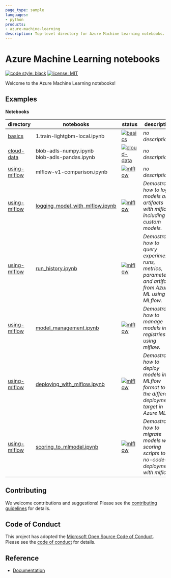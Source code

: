 ```yaml
---
page_type: sample
languages:
- python
products:
- azure-machine-learning
description: Top-level directory for Azure Machine Learning notebooks.
---
```


# Azure Machine Learning notebooks

[![code style: black](https://img.shields.io/badge/code%20style-black-000000.svg)](https://github.com/psf/black)
[![license: MIT](https://img.shields.io/badge/License-MIT-purple.svg)](../LICENSE)

Welcome to the Azure Machine Learning notebooks!

## Examples

**Notebooks**

directory|notebooks|status|description
-|-|-|-
[basics](basics)|1.train-lightgbm-local.ipynb|[![basics](https://github.com/Azure/azureml-examples/workflows/notebooks-basics/badge.svg?branch=main)](https://github.com/Azure/azureml-examples/actions/workflows/notebooks-basics.yml)|*no description*
[cloud-data](cloud-data)|blob-adls-numpy.ipynb<br>blob-adls-pandas.ipynb|[![cloud-data](https://github.com/Azure/azureml-examples/workflows/notebooks-cloud-data/badge.svg?branch=main)](https://github.com/Azure/azureml-examples/actions/workflows/notebooks-cloud-data.yml)|*no description*
[using-mlflow](using-mlflow)|mlflow-v1-comparison.ipynb|[![mlflow](https://github.com/Azure/azureml-examples/workflows/notebooks-mlflow/badge.svg?branch=main)](https://github.com/Azure/azureml-examples/actions/workflows/notebooks-mlflow.yml)|*no description*
[using-mlflow](using-mlflow)|[logging_model_with_mlflow.ipynb](using-mlflow/logging-models/logging_model_with_mlflow.ipynb)|[![mlflow](https://github.com/Azure/azureml-examples/workflows/notebooks-mlflow/badge.svg?branch=main)](https://github.com/Azure/azureml-examples/actions/workflows/notebooks-mlflow.yml)|*Demostrates how to log models and artifacts with mlflow, including custom models.*
[using-mlflow](using-mlflow)|[run_history.ipynb](using-mlflow/run-history/run_history.ipynb)|[![mlflow](https://github.com/Azure/azureml-examples/workflows/notebooks-mlflow/badge.svg?branch=main)](https://github.com/Azure/azureml-examples/actions/workflows/notebooks-mlflow.yml)|*Demostrates how to query experiments, runs, metrics, parameters and artifcats from Azure ML using MLflow.*
[using-mlflow](using-mlflow)|[model_management.ipynb](using-mlflow/model-management/model_management.ipynb)|[![mlflow](https://github.com/Azure/azureml-examples/workflows/notebooks-mlflow/badge.svg?branch=main)](https://github.com/Azure/azureml-examples/actions/workflows/notebooks-mlflow.yml)|*Demostrates how to manage models in registries using mlflow.*
[using-mlflow](using-mlflow)|[deploying_with_mlflow.ipynb](using-mlflow/no-code-deployment/deploying_with_mlflow.ipynb)|[![mlflow](https://github.com/Azure/azureml-examples/workflows/notebooks-mlflow/badge.svg?branch=main)](https://github.com/Azure/azureml-examples/actions/workflows/notebooks-mlflow.yml)|*Demostrates how to deploy models in MLflow format to the different deployment target in Azure ML.*
[using-mlflow](using-mlflow)|[scoring_to_mlmodel.ipynb](using-mlflow/migrating-scoring-to-mlflow/scoring_to_mlmodel.ipynb)|[![mlflow](https://github.com/Azure/azureml-examples/workflows/notebooks-mlflow/badge.svg?branch=main)](https://github.com/Azure/azureml-examples/actions/workflows/notebooks-mlflow.yml)|*Demostrates how to migrate models with scoring scripts to no-code-deployment with mlflow.*

## Contributing

We welcome contributions and suggestions! Please see the [contributing guidelines](CONTRIBUTING.md) for details.

## Code of Conduct

This project has adopted the [Microsoft Open Source Code of Conduct](https://opensource.microsoft.com/codeofconduct/). Please see the [code of conduct](../CODE_OF_CONDUCT.md) for details.

## Reference

- [Documentation](https://docs.microsoft.com/azure/machine-learning)
